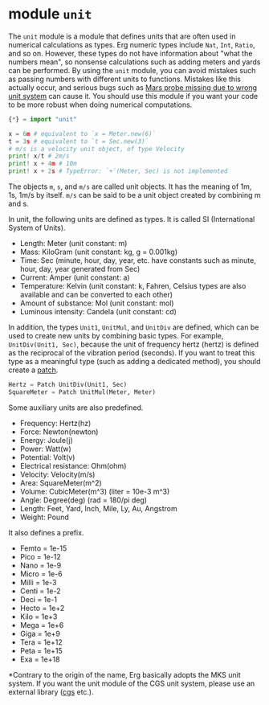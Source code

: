 # module `unit`

The `unit` module is a module that defines units that are often used in numerical calculations as types.
Erg numeric types include `Nat`, `Int`, `Ratio`, and so on. However, these types do not have information about "what the numbers mean", so nonsense calculations such as adding meters and yards can be performed.
By using the `unit` module, you can avoid mistakes such as passing numbers with different units to functions.
Mistakes like this actually occur, and serious bugs such as [Mars probe missing due to wrong unit system](http://www.sydrose.com/case100/287/) can cause it.
You should use this module if you want your code to be more robust when doing numerical computations.

```python
{*} = import "unit"

x = 6m # equivalent to `x = Meter.new(6)`
t = 3s # equivalent to `t = Sec.new(3)`
# m/s is a velocity unit object, of type Velocity
print! x/t # 2m/s
print! x + 4m # 10m
print! x + 2s # TypeError: `+`(Meter, Sec) is not implemented
```

The objects `m`, `s`, and `m/s` are called unit objects. It has the meaning of 1m, 1s, 1m/s by itself. `m/s` can be said to be a unit object created by combining m and s.

In unit, the following units are defined as types. It is called SI (International System of Units).

* Length: Meter (unit constant: m)
* Mass: KiloGram (unit constant: kg, g = 0.001kg)
* Time: Sec (minute, hour, day, year, etc. have constants such as minute, hour, day, year generated from Sec)
* Current: Amper (unit constant: a)
* Temperature: Kelvin (unit constant: k, Fahren, Celsius types are also available and can be converted to each other)
* Amount of substance: Mol (unit constant: mol)
* Luminous intensity: Candela (unit constant: cd)

In addition, the types `Unit1`, `UnitMul`, and `UnitDiv` are defined, which can be used to create new units by combining basic types.
For example, `UnitDiv(Unit1, Sec)`, because the unit of frequency hertz (hertz) is defined as the reciprocal of the vibration period (seconds).
If you want to treat this type as a meaningful type (such as adding a dedicated method), you should create a [patch](./../../syntax/type/07_patch.md).

```python
Hertz = Patch UnitDiv(Unit1, Sec)
SquareMeter = Patch UnitMul(Meter, Meter)
```

Some auxiliary units are also predefined.

* Frequency: Hertz(hz)
* Force: Newton(newton)
* Energy: Joule(j)
* Power: Watt(w)
* Potential: Volt(v)
* Electrical resistance: Ohm(ohm)
* Velocity: Velocity(m/s)
* Area: SquareMeter(m^2)
* Volume: CubicMeter(m^3) (liter = 10e-3 m^3)
* Angle: Degree(deg) (rad = 180/pi deg)
* Length: Feet, Yard, Inch, Mile, Ly, Au, Angstrom
* Weight: Pound

It also defines a prefix.

* Femto = 1e-15
* Pico = 1e-12
* Nano = 1e-9
* Micro = 1e-6
* Milli = 1e-3
* Centi = 1e-2
* Deci = 1e-1
* Hecto = 1e+2
* Kilo = 1e+3
* Mega = 1e+6
* Giga = 1e+9
* Tera = 1e+12
* Peta = 1e+15
* Exa = 1e+18

*Contrary to the origin of the name, Erg basically adopts the MKS unit system. If you want the unit module of the CGS unit system, please use an external library ([cgs](https://github.com/mtshiba/cgs) etc.).